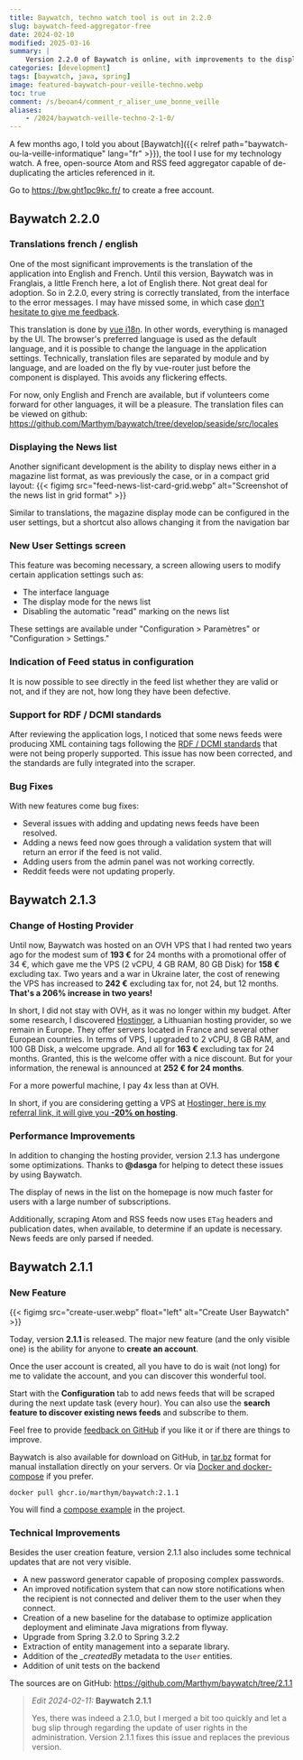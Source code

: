 ```yaml
---
title: Baywatch, techno watch tool is out in 2.2.0
slug: baywatch-feed-aggregator-free
date: 2024-02-10
modified: 2025-03-16
summary: |
    Version 2.2.0 of Baywatch is online, with improvements to the display of news feeds and French and English translations.
categories: [development]
tags: [baywatch, java, spring]
image: featured-baywatch-pour-veille-techno.webp
toc: true
comment: /s/beoan4/comment_r_aliser_une_bonne_veille
aliases:
    - /2024/baywatch-veille-techno-2-1-0/
---
```


A few months ago, I told you about [Baywatch]({{< relref path="baywatch-ou-la-veille-informatique" lang="fr" >}}), the tool I use for my technology watch. A free, open-source Atom and RSS feed aggregator capable of de-duplicating the articles referenced in it.

Go to https://bw.ght1pc9kc.fr/ to create a free account.

## Baywatch 2.2.0

### Translations french / english

One of the most significant improvements is the translation of the application into English and French. Until this version, Baywatch was in Franglais, a little French here, a lot of English there. Not great deal for adoption. So in 2.2.0, every string is correctly translated, from the interface to the error messages. I may have missed some, in which case [don't hesitate to give me feedback](https://github.com/Marthym/baywatch/issues/new/choose).

This translation is done by [vue i18n](https://vue-i18n.intlify.dev/). In other words, everything is managed by the UI. The browser's preferred language is used as the default language, and it is possible to change the language in the application settings. Technically, translation files are separated by module and by language, and are loaded on the fly by vue-router just before the component is displayed. This avoids any flickering effects.

For now, only English and French are available, but if volunteers come forward for other languages, it will be a pleasure. The translation files can be viewed on github: https://github.com/Marthym/baywatch/tree/develop/seaside/src/locales

### Displaying the News list

Another significant development is the ability to display news either in a magazine list format, as was previously the case, or in a compact grid layout:
{{< figimg src="feed-news-list-card-grid.webp" alt="Screenshot of the news list in grid format" >}}

Similar to translations, the magazine display mode can be configured in the user settings, but a shortcut also allows changing it from the navigation bar

### New User Settings screen

This feature was becoming necessary, a screen allowing users to modify certain application settings such as:
  * The interface language
  * The display mode for the news list
  * Disabling the automatic "read" marking on the news list

These settings are available under "Configuration > Paramètres" or "Configuration > Settings."

### Indication of Feed status in configuration

It is now possible to see directly in the feed list whether they are valid or not, and if they are not, how long they have been defective.

### Support for RDF / DCMI standards

After reviewing the application logs, I noticed that some news feeds were producing XML containing tags following the [RDF / DCMI standards](https://www.dublincore.org/schemas/rdfs/) that were not being properly supported. This issue has now been corrected, and the standards are fully integrated into the scraper.

### Bug Fixes

With new features come bug fixes:
  * Several issues with adding and updating news feeds have been resolved.
  * Adding a news feed now goes through a validation system that will return an error if the feed is not valid.
  * Adding users from the admin panel was not working correctly.
  * Reddit feeds were not updating properly.

## Baywatch 2.1.3

### Change of Hosting Provider

Until now, Baywatch was hosted on an OVH VPS that I had rented two years ago for the modest sum of **193 €** for 24 months with a promotional offer of 34 €, which gave me the VPS (2 vCPU, 4 GB RAM, 80 GB Disk) for **158 €** excluding tax. Two years and a war in Ukraine later, the cost of renewing the VPS has increased to **242 €** excluding tax for, not 24, but 12 months. **That's a 206% increase in two years!**

In short, I did not stay with OVH, as it was no longer within my budget. After some research, I discovered [Hostinger](https://www.hostinger.fr/), a Lithuanian hosting provider, so we remain in Europe. They offer servers located in France and several other European countries. In terms of VPS, I upgraded to 2 vCPU, 8 GB RAM, and 100 GB Disk, a welcome upgrade. And all for **163 €** excluding tax for 24 months. Granted, this is the welcome offer with a nice discount. But for your information, the renewal is announced at **252 € for 24 months**.

For a more powerful machine, I pay 4x less than at OVH.

In short, if you are considering getting a VPS at [Hostinger, here is my referral link, it will give you **-20% on hosting**](https://hostinger.fr?REFERRALCODE=1FRDRIC50).

### Performance Improvements

In addition to changing the hosting provider, version 2.1.3 has undergone some optimizations. Thanks to **@dasga** for helping to detect these issues by using Baywatch.

The display of news in the list on the homepage is now much faster for users with a large number of subscriptions.

Additionally, scraping Atom and RSS feeds now uses `ETag` headers and publication dates, when available, to determine if an update is necessary. News feeds are only parsed if needed.

## Baywatch 2.1.1
### New Feature

{{< figimg src="create-user.webp" float="left" alt="Create User Baywatch" >}}

Today, version **2.1.1** is released. The major new feature (and the only visible one) is the ability for anyone to **create an account**.

Once the user account is created, all you have to do is wait (not long) for me to validate the account, and you can discover this wonderful tool.

Start with the **Configuration** tab to add news feeds that will be scraped during the next update task (every hour). You can also use the **search feature to discover existing news feeds** and subscribe to them.

Feel free to provide [feedback on GitHub](https://github.com/Marthym/baywatch/issues/new/choose) if you like it or if there are things to improve.

Baywatch is also available for download on GitHub, in [tar.bz](https://github.com/Marthym/baywatch/releases/download/2.1.1/baywatch-2.1.1.tar.bz2) format for manual installation directly on your servers. Or via [Docker and docker-compose](https://github.com/Marthym/baywatch/pkgs/container/baywatch) if you prefer.

```shell
docker pull ghcr.io/marthym/baywatch:2.1.1
```

You will find a [compose example](https://github.com/Marthym/baywatch/blob/4051279ca04db044f98527eb48fa7005356263b4/docker-compose.yml#L14) in the project.

### Technical Improvements

Besides the user creation feature, version 2.1.1 also includes some technical updates that are not very visible.

* A new password generator capable of proposing complex passwords.
* An improved notification system that can now store notifications when the recipient is not connected and deliver them to the user when they connect.
* Creation of a new baseline for the database to optimize application deployment and eliminate Java migrations from flyway.
* Upgrade from Spring 3.2.0 to Spring 3.2.2
* Extraction of entity management into a separate library.
* Addition of the *_createdBy* metadata to the `User` entities.
* Addition of unit tests on the backend

The sources are on GitHub: https://github.com/Marthym/baywatch/tree/2.1.1

> *Edit 2024-02-11:* **Baywatch 2.1.1**
>
> Yes, there was indeed a 2.1.0, but I merged a bit too quickly and let a bug slip through regarding the update of user rights in the administration. Version 2.1.1 fixes this issue and replaces the previous version.
